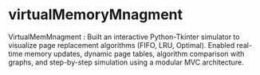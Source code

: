 # virtualMemoryMnagment
VirtualMemMnagment : Built an interactive Python-Tkinter simulator to visualize page replacement algorithms (FIFO, LRU, Optimal). Enabled real-time memory updates, dynamic page tables, algorithm comparison with graphs, and step-by-step simulation using a modular MVC architecture.
